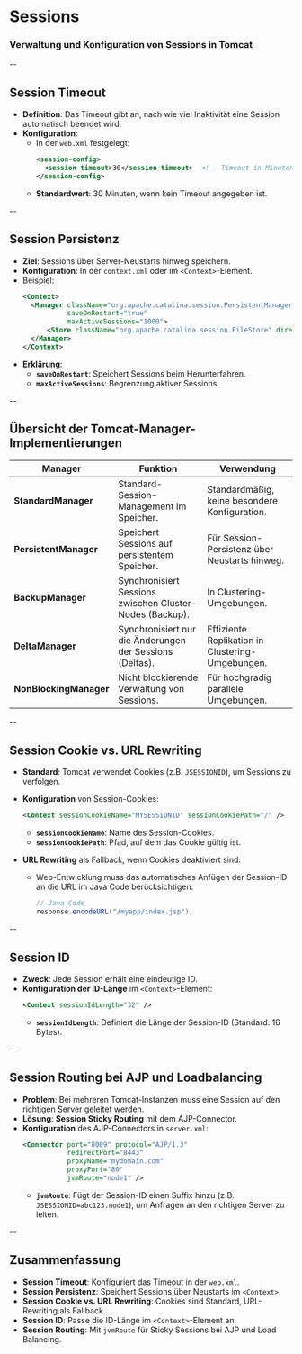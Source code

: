 # Sessions
### Verwaltung und Konfiguration von Sessions in Tomcat

--

## Session Timeout

- **Definition**: Das Timeout gibt an, nach wie viel Inaktivität eine Session automatisch beendet wird.
- **Konfiguration**:
    - In der `web.xml` festgelegt:
      ```xml
      <session-config>
        <session-timeout>30</session-timeout>  <!-- Timeout in Minuten -->
      </session-config>
      ```
    - **Standardwert**: 30 Minuten, wenn kein Timeout angegeben ist.

--

## Session Persistenz

- **Ziel**: Sessions über Server-Neustarts hinweg speichern.
- **Konfiguration**: In der `context.xml` oder im `<Context>`-Element.
- Beispiel:
    ```xml
    <Context>
      <Manager className="org.apache.catalina.session.PersistentManager"
               saveOnRestart="true"
               maxActiveSessions="1000">
          <Store className="org.apache.catalina.session.FileStore" directory="sessions" />
      </Manager>
    </Context>
    ```
- **Erklärung**:
    - **`saveOnRestart`**: Speichert Sessions beim Herunterfahren.
    - **`maxActiveSessions`**: Begrenzung aktiver Sessions.

--

## Übersicht der Tomcat-Manager-Implementierungen

| **Manager**                                                  | **Funktion**                                              | **Verwendung**                                |
|-----------------------------------------------------------------------|-----------------------------------------------------------|-----------------------------------------------|
| **StandardManager**      | Standard-Session-Management im Speicher.                   | Standardmäßig, keine besondere Konfiguration. |
| **PersistentManager** | Speichert Sessions auf persistentem Speicher.              | Für Session-Persistenz über Neustarts hinweg. |
| **BackupManager**     | Synchronisiert Sessions zwischen Cluster-Nodes (Backup).   | In Clustering-Umgebungen.                     |
| **DeltaManager**      | Synchronisiert nur die Änderungen der Sessions (Deltas).   | Effiziente Replikation in Clustering-Umgebungen. |
| **NonBlockingManager**| Nicht blockierende Verwaltung von Sessions.                | Für hochgradig parallele Umgebungen.          |


--

## Session Cookie vs. URL Rewriting

- **Standard**: Tomcat verwendet Cookies (z.B. `JSESSIONID`), um Sessions zu verfolgen.
- **Konfiguration** von Session-Cookies:
    ```xml
    <Context sessionCookieName="MYSESSIONID" sessionCookiePath="/" />
    ```
    - **`sessionCookieName`**: Name des Session-Cookies.
    - **`sessionCookiePath`**: Pfad, auf dem das Cookie gültig ist.

- **URL Rewriting** als Fallback, wenn Cookies deaktiviert sind:
    - Web-Entwicklung muss das automatisches Anfügen der Session-ID an die URL im Java Code berücksichtigen:
      ```java
      // Java Code
      response.encodeURL("/myapp/index.jsp");
      ```

--

## Session ID

- **Zweck**: Jede Session erhält eine eindeutige ID.
- **Konfiguration der ID-Länge** im `<Context>`-Element:
    ```xml
    <Context sessionIdLength="32" />
    ```
    - **`sessionIdLength`**: Definiert die Länge der Session-ID (Standard: 16 Bytes).


--

<!-- Slide 6: Session Routing bei AJP und Loadbalancing -->
## Session Routing bei AJP und Loadbalancing

- **Problem**: Bei mehreren Tomcat-Instanzen muss eine Session auf den richtigen Server geleitet werden.
- **Lösung**: **Session Sticky Routing** mit dem AJP-Connector.
- **Konfiguration** des AJP-Connectors in `server.xml`:
    ```xml
    <Connector port="8009" protocol="AJP/1.3"
               redirectPort="8443"
               proxyName="mydomain.com"
               proxyPort="80"
               jvmRoute="node1" />
    ```
    - **`jvmRoute`**: Fügt der Session-ID einen Suffix hinzu (z.B. `JSESSIONID=abc123.node1`), um Anfragen an den richtigen Server zu leiten.


--

## Zusammenfassung

- **Session Timeout**: Konfiguriert das Timeout in der `web.xml`.
- **Session Persistenz**: Speichert Sessions über Neustarts im `<Context>`.
- **Session Cookie vs. URL Rewriting**: Cookies sind Standard, URL-Rewriting als Fallback.
- **Session ID**: Passe die ID-Länge im `<Context>`-Element an.
- **Session Routing**: Mit `jvmRoute` für Sticky Sessions bei AJP und Load Balancing.

